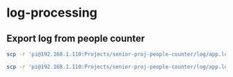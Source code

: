 # log-processing

## Export log from people counter

```sh
scp -r 'pi@192.168.1.110:Projects/senior-proj-people-counter/log/app.log' log

scp -r 'pi@192.168.1.110:Projects/senior-proj-people-counter/log/app.log.*' log
```
